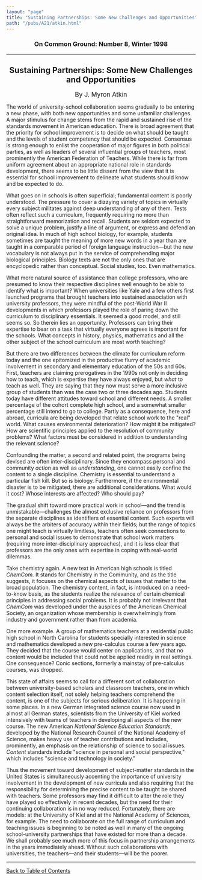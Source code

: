 ```yaml
---
layout: "page"
title: "Sustaining Partnerships: Some New Challenges and Opportunities"
path: "/pubs/A21/atkin.html"
---
```

<main>
<h3 align="CENTER">On Common Ground: Number 8, Winter 1998</h3>
<hr/>
<h2 align="CENTER">Sustaining Partnerships: Some New Challenges and Opportunities</h2>
<p align="CENTER"><big>By J. Myron Atkin</big></p>
<p>The world of university-school collaboration seems gradually to be entering a new phase, with both new opportunities and some unfamiliar challenges.  A major stimulus for change stems from the rapid and sustained rise of the standards movement in American education.  There is broad agreement that the priority for school improvement is to decide on what should be taught and the levels of student competency that should be expected.  Consensus is strong enough to enlist the cooperation of major figures in both political parties, as well as leaders of several influential groups of teachers, most prominently the American Federation of Teachers.  While there is far from uniform agreement about an appropriate national role in standards development, there seems to be little dissent from the view that it is essential for school improvement to delineate what students should know and be expected to do.</p>
<p>What goes on in schools is often superficial; fundamental content is poorly understood.  The pressure to cover a dizzying variety of topics in virtually every subject militates against deep understanding of any of them.  Tests often reflect such a curriculum, frequently requiring no more than straightforward memorization and recall.  Students are seldom expected to solve a unique problem, justify a line of argument, or express and defend an original idea.  In much of high school biology, for example, students sometimes are taught the meaning of more new words in a year than are taught in a comparable period of foreign language instruction—but the new vocabulary is not always put in the service of comprehending major biological principles.  Biology texts are not the only ones that are encyclopedic rather than conceptual.  Social studies, too.  Even mathematics.</p>
<p>What more natural source of assistance than college professors, who are presumed to know their respective disciplines well enough to be able to identify what is important?  When universities like Yale and a few others first launched programs that brought teachers into sustained association with university professors, they were mindful of the post-World War II developments in which professors played the role of paring down the curriculum to disciplinary essentials.  It seemed a good model, and still seems so.  So therein lies an opportunity.  Professors can bring their expertise to bear on a task that virtually everyone agrees is important for the schools.  What concepts in history, physics, mathematics and all the other subject of the school curriculum are most worth teaching?</p>
<p>But there are two differences between the climate for curriculum reform today and the one epitomized in the productive flurry of academic involvement in secondary and elementary education of the 50s and 60s.  First, teachers are claiming prerogatives in the 1990s not only in deciding how to teach, which is expertise they have always enjoyed, but <i>what</i> to teach as well.  They are saying that they now must serve a more inclusive group of students than was the case two or three decades ago.  Students today have different attitudes toward school and different needs.  A smaller percentage of the cohort complete high school, and a somewhat smaller percentage still intend to go to college.  Partly as a consequence, here and abroad, curricula are being developed that relate school work to the "real" world.  What causes environmental deterioration?  How might it be mitigated?  How are scientific principles applied to the resolution of community problems?  What factors must be considered in addition to understanding the relevant science?</p>
<p>Confounding the matter, a second and related point, the programs being devised are often inter-disciplinary.  Since they encompass personal and community <i>action</i> as well as <i>understanding</i>, one cannot easily confine the content to a single discipline.  Chemistry is essential to understand a particular fish kill.  But so is biology.  Furthermore, if the environmental disaster is to be mitigated, there are additional considerations.  What would it cost?  Whose interests are affected?  Who should pay?</p>
<p>The gradual shift toward more practical work in school—and the trend is unmistakable—challenges the almost exclusive reliance on professors from the separate disciplines as identifiers of essential content.  Such experts will always be the arbiters of accuracy within their fields; but the range of topics one might teach is virtually limitless, teachers often seek connections to personal and social issues to demonstrate that school work matters (requiring more inter-disciplinary approaches), and it is less clear that professors are the only ones with expertise in coping with real-world dilemmas.</p>
<p>Take chemistry again.  A new text in American high schools is titled <i>ChemCom.  </i>It stands for Chemistry in the Community, and as the title suggests, it focuses on the chemical aspects of issues that matter to the broad population.  The chemistry content, in fact, is introduced on a need-to-know basis, as the students realize the relevance of certain chemical principles in addressing social problems.  It is probably not irrelevant that <i>ChemCom</i> was developed under the auspices of the American Chemical Society, an organization whose membership is overwhelmingly from industry and government rather than from academia.</p>
<p>One more example.  A group of mathematics teachers at a residential public high school in North Carolina for students specially interested in science and mathematics developed a new pre-calculus course a few years ago. They decided that the course would center on applications, and that no content would be included that could not be applied readily in real settings.  One consequence?  Conic sections, formerly a mainstay of pre-calculus courses, was dropped.</p>
<p>This state of affairs seems to call for a different sort of collaboration between university-based scholars and classroom teachers, one in which content selection itself, not solely helping teachers comprehend the content, is one of the subjects for serious deliberation.  It is happening in some places.  In a new German integrated science course now used in almost all German states, scientists from the University of Kiel worked intensively with teams of teachers in developing all aspects of the new course.  The new American<i> National Science Education Standards</i>, developed by the National Research Council of the National Academy of Science, makes heavy use of teacher contributions and includes, prominently, an emphasis on the relationship of science to social issues. <i> Content</i> standards include "science in personal and social perspective," which includes "science and technology in society."</p>
<p>Thus the movement toward development of subject-matter standards in the United States is simultaneously accenting the importance of university involvement in the development of new curricula and also requiring that the responsibility for determining the precise content to be taught be shared with teachers.  Some professors may find it difficult to alter the role they have played so effectively in recent decades, but the need for their continuing collaboration is in no way reduced.  Fortunately, there are models:  at the University of Kiel and at the National Academy of Sciences, for example.  The need to collaborate on the full range of curriculum and teaching issues is beginning to be noted as well in many of the ongoing school-university partnerships that have existed for more than a decade.  We shall probably see much more of this focus in partnership arrangements in the years immediately ahead.  Without such collaborations with universities, the teachers—and their students—will be the poorer.</p>
<hr/>
<p><a href="/pubs/A21/">Back to Table of Contents</a></p>
</main>
